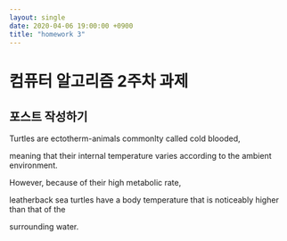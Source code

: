 ```yaml
---
layout: single
date: 2020-04-06 19:00:00 +0900
title: "homework 3"
---
```






# 컴퓨터 알고리즘 2주차 과제

##  포스트 작성하기



Turtles are ectotherm-animals commonlty called cold blooded,

meaning that their internal temperature varies according to the ambient environment.

However, because of their high metabolic rate, 

leatherback sea turtles have a body temperature that is noticeably higher than that of the 

surrounding water. 



